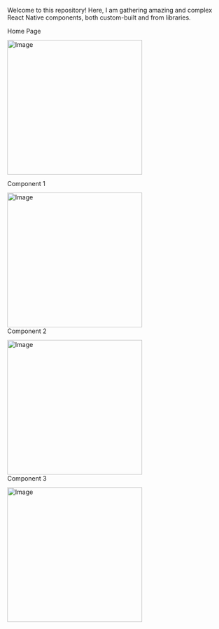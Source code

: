 Welcome to this repository! Here, I am gathering amazing and complex React
Native components, both custom-built and from libraries.

<div style="display: flex;flex-direction: row;margin-top: 12px;align-items: center;flex-wrap: wrap;">
  <div style="display: flex;flex-direction: column;margin-right: 12px;margin-bottom: 12px;">
    <div style="margin-bottom: 12px;">Home Page</div>
    <img
      width="308"
      alt="Image"
      src="https://github.com/user-attachments/assets/c8e782cc-6ea3-461e-aaae-e89589a0f6e5"
    />
  </div>
  <div style="display: flex;flex-direction: column;margin-right: 12px">
    <div style="margin-bottom: 12px;">Component 1</div>
    <img
      width="308"
      alt="Image"
      src="https://github.com/user-attachments/assets/b6d74335-4f5c-487b-95b8-7dae9bc1f260"
    />
  </div>
  <div style="display: flex;flex-direction: column;margin-right: 12px">
    <div style="margin-bottom: 12px;">Component 2</div>
    <img
      width="308"
      alt="Image"
      src="https://github.com/user-attachments/assets/d1922872-6186-45bb-a759-a30da2654ff7"
    />
  </div>
 <div style="display: flex;flex-direction: column;margin-right: 12px">
    <div style="margin-bottom: 12px;">Component 3</div>
    <img
      width="308"
      alt="Image"
      src="https://github.com/user-attachments/assets/c79b4735-cc1c-4633-b06b-3f54d9f4d28d"
    />
  </div>
</div>
